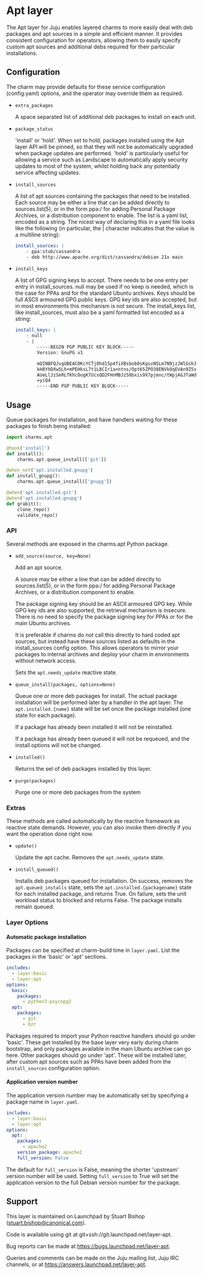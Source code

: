 # Apt layer

The Apt layer for Juju enables layered charms to more easily deal with
deb packages and apt sources in a simple and efficient manner. It
provides consistent configuration for operators, allowing them to
easily specify custom apt sources and additional debs required for
their particular installations.

## Configuration

The charm may provide defaults for these service configuration
(config.yaml) options, and the operator may override them as required.

* `extra_packages`

  A space separated list of additional deb packages to install on
  each unit.

* `package_status`

  'install' or 'hold'. When set to hold, packages installed using
  the Apt layer API will be pinned, so that they will not be
  automatically upgraded when package updates are performed. 'hold'
  is particularly useful for allowing a service such as Landscape
  to automatically apply security updates to most of the system,
  whilst holding back any potentially service affecting updates.

* `install_sources`

  A list of apt sources containing the packages that need to be installed.
  Each source may be either a line that can be added directly to
  sources.list(5), or in the form ppa:<user>/<ppa-name> for adding
  Personal Package Archives, or a distribution component to enable.
  The list is a yaml list, encoded as a string. The nicest way of
  declaring this in a yaml file looks like the following (in particular,
  the | character indicates that the value is a multiline string):

  ```yaml
  install_sources: |
      - ppa:stub/cassandra
      - deb http://www.apache.org/dist/cassandra/debian 21x main
  ```

* `install_keys`

  A list of GPG signing keys to accept. There needs to be one entry
  per entry in install_sources. null may be used if no keep is
  needed, which is the case for PPAs and for the standard Ubuntu
  archives. Keys should be full ASCII armoured GPG public keys.
  GPG key ids are also accepted, but in most environments this
  mechanism is not secure. The install_keys list, like
  install_sources, must also be a yaml formatted list encoded as
  a string:

  ```yaml
  install_keys: |
      - null
      - |
          -----BEGIN PGP PUBLIC KEY BLOCK-----
          Version: GnuPG v1

          mQINBFQJvgUBEAC0KcYCTj0hd15p4fiXBsbob0sKgsvN5Lm7N9jzJWlGshJ0peMi
          kH8YhDXw5Lh+mPEHksL7t1L8CIr1a+ntns/Opt65ZPO38ENVkOqEVAn9Z5sIoZsb
          AUeLlJzSeRLTKhcOugK7UcsQD2FHnMBJz50bxis9X7pjmnc/tWpjAGJfaWdjDIo=
          =yiQ4
          -----END PGP PUBLIC KEY BLOCK-----
  ```

## Usage

Queue packages for installation, and have handlers waiting for
these packages to finish being installed:

```python
import charms.apt

@hook('install')
def install():
    charms.apt.queue_install(['git'])

@when_not('apt.installed.gnupg')
def install_gnupg():
    charms.apt.queue_install(['gnupg'])

@when('apt.installed.git')
@when('apt.installed.gnupg')
def grabit():
    clone_repo()
    validate_repo()
```

### API

Several methods are exposed in the charms.apt Python package.

* `add_source(source, key=None)`

  Add an apt source.

  A source may be either a line that can be added directly to
  sources.list(5), or in the form ppa:<user>/<ppa-name> for adding
  Personal Package Archives, or a distribution component to enable.

  The package signing key should be an ASCII armoured GPG key. While
  GPG key ids are also supported, the retrieval mechanism is insecure.
  There is no need to specify the package signing key for PPAs or for
  the main Ubuntu archives.

  It is preferable if charms do not call this directly to hard
  coded apt sources, but instead have these sources listed
  as defaults in the install_sources config option. This allows
  operators to mirror your packages to internal archives and
  deploy your charm in environments without network access.

  Sets the `apt.needs_update` reactive state.

* `queue_install(packages, options=None)`

  Queue one or more deb packages for install. The actual package
  installation will be performed later by a handler in the
  apt layer. The `apt.installed.{name}` state will be set once
  the package installed (one state for each package).

  If a package has already been installed it will not be reinstalled.

  If a package has already been queued it will not be requeued, and
  the install options will not be changed.

* `installed()`

  Returns the set of deb packages installed by this layer.

* `purge(packages)`

  Purge one or more deb packages from the system


### Extras

These methods are called automatically by the reactive framework as
reactive state demands. However, you can also invoke them directly
if you want the operation done right now.

* `update()`

  Update the apt cache. Removes the `apt.needs_update` state.


* `install_queued()`

  Installs deb packages queued for installation. On success, removes
  the `apt.queued_installs` state, sets the `apt.installed.{packagename}`
  state for each installed package, and returns True. On failure,
  sets the unit workload status to blocked and returns False.
  The package installs remain queued.


### Layer Options

#### Automatic package installation

Packages can be specified at charm-build time in `layer.yaml`. List the
packages in the 'basic' or 'apt' sections.

```yaml
includes:
  - layer:basic
  - layer:apt
options:
  basic:
    packages:
      - python3-psycopg2
  apt:
    packages:
      - git
      - bzr
```

Packages required to import your Python reactive handlers should go
under 'basic'. These get installed by the base layer very early during
charm bootstrap, and only packages available in the main Ubuntu archive
can go here. Other packages should go under 'apt'. These will be
installed later, after custom apt sources such as PPAs have been added
from the `install_sources` configuration option.


#### Application version number

The application version number may be automatically set by specifying
a package name in `layer.yaml`.

```yaml
includes:
  - layer:basic
  - layer:apt
options:
  apt:
    packages:
      - apache2
    version_package: apache2
    full_version: False
```

The default for `full_version` is False, meaning the shorter 'upstream'
version number will be used. Setting `full_version` to True will
set the application version to the full Debian version number for the
package.


## Support

This layer is maintained on Launchpad by
Stuart Bishop (stuart.bishop@canonical.com).

Code is available using git at git+ssh://git.launchpad.net/layer-apt.

Bug reports can be made at https://bugs.launchpad.net/layer-apt.

Queries and comments can be made on the Juju mailing list, Juju IRC
channels, or at https://answers.launchpad.net/layer-apt.
